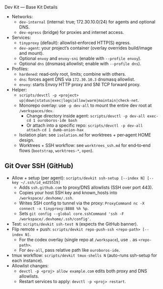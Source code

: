 Dev Kit — Base Kit Details

- Networks:
  - `dev-internal` (internal: true; 172.30.10.0/24) for agents and optional DNS.
  - `dev-egress` (bridge) for proxies and internet access.
- Services:
  - `tinyproxy` (default): allowlist‑enforced HTTP(S) egress.
  - `dev-agent`: your project’s container (overlay overrides build/image and mount).
  - Optional `envoy` and `envoy-sni` (enable with `--profile envoy`).
  - Optional `dns` (dnsmasq allowlist; enable with `--profile dns`).
- Profiles:
  - `hardened`: read‑only root, limits; combine with others.
  - `dns`: forces agent DNS via `172.30.10.3` dnsmasq allowlist.
  - `envoy`: starts Envoy HTTP proxy and SNI TCP forward proxy.
- Helper:
  - `scripts/devctl -p <project> up|down|status|exec|logs|allow|warm|maintain|check-net`.
  - Monorepo overlay: use `-p dev-all` to mount the entire dev root at `/workspaces/dev`.
    - Change directory inside agent: `scripts/devctl -p dev-all exec-cd 1 ouroboros-ide bash`
    - Or attach into a specific repo: `scripts/devctl -p dev-all attach-cd 1 dumb-onion-hax`
  - Isolation plan: see `isolation.md` for worktrees + per‑agent HOME design.
  - Worktrees + SSH workflow: see `worktrees_ssh.md` for end‑to‑end flows (`bootstrap`, `worktrees-*`, `open`).

## Git Over SSH (GitHub)

- Allow + setup (per agent): `scripts/devkit ssh-setup [--index N] [--key ~/.ssh/id_ed25519]`
  - Adds `ssh.github.com` to proxy/DNS allowlists (SSH over port 443).
  - Copies your host SSH key and known_hosts into `/workspace/.devhome/.ssh`.
  - Writes SSH config to tunnel via the proxy: `ProxyCommand nc -X connect -x tinyproxy:8888 %h %p`.
  - Sets `git config --global core.sshCommand 'ssh -F /workspace/.devhome/.ssh/config'`.
- Test: `scripts/devkit ssh-test N` (expects the GitHub banner).
- Flip remote + push: `scripts/devkit repo-push-ssh <repo-path> [--index N]`.
  - For the codex overlay (single repo at `/workspace`), use `.` as `<repo-path>`.
  - For `dev-all`, pass relative path like `ouroboros-ide`.
- tmux workflow: `scripts/devkit tmux-shells N` (auto-runs ssh-setup for each instance).
- Allowlist changes:
  - `devctl -p <proj> allow example.com` edits both proxy and DNS allowlists.
  - Restart services to apply: `devctl -p <proj> restart`.
